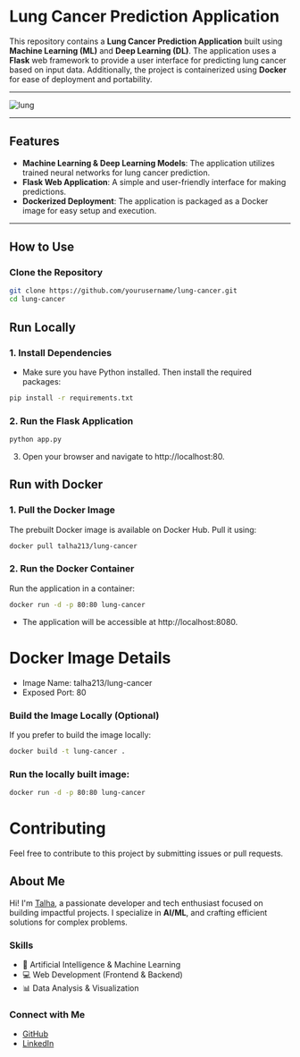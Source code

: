 # Lung Cancer Prediction Application

This repository contains a **Lung Cancer Prediction Application** built using **Machine Learning (ML)** and **Deep Learning (DL)**. The application uses a **Flask** web framework to provide a user interface for predicting lung cancer based on input data. Additionally, the project is containerized using **Docker** for ease of deployment and portability.

---

![lung](https://github.com/user-attachments/assets/1869ca6f-6bae-4cfa-b398-52bf7d00eb30)

---

## Features
- **Machine Learning & Deep Learning Models**: The application utilizes trained neural networks for lung cancer prediction.
- **Flask Web Application**: A simple and user-friendly interface for making predictions.
- **Dockerized Deployment**: The application is packaged as a Docker image for easy setup and execution.

---

## How to Use

### **Clone the Repository**
```bash
git clone https://github.com/yourusername/lung-cancer.git
cd lung-cancer
```

## Run Locally

### 1. Install Dependencies
- Make sure you have Python installed. Then install the required packages:
```bash
pip install -r requirements.txt
```

### 2. Run the Flask Application
```bash
python app.py
```
3. Open your browser and navigate to http://localhost:80.

## Run with Docker

### 1. Pull the Docker Image
The prebuilt Docker image is available on Docker Hub. Pull it using:
```bash
docker pull talha213/lung-cancer
```

### 2. Run the Docker Container
Run the application in a container:
```bash
docker run -d -p 80:80 lung-cancer
```
- The application will be accessible at http://localhost:8080.

# Docker Image Details
- Image Name: talha213/lung-cancer
- Exposed Port: 80

### Build the Image Locally (Optional)
If you prefer to build the image locally:
```bash
docker build -t lung-cancer .
```

### Run the locally built image:
```bash
docker run -d -p 80:80 lung-cancer
```

# Contributing
Feel free to contribute to this project by submitting issues or pull requests.

## **About Me**  

Hi! I'm [Talha](https://github.com/anonymous298), a passionate developer and tech enthusiast focused on building impactful projects. I specialize in **AI/ML**, and crafting efficient solutions for complex problems.  

### **Skills**  
- 🧠 Artificial Intelligence & Machine Learning  
- 💻 Web Development (Frontend & Backend)  
- 📊 Data Analysis & Visualization  

### **Connect with Me**  
- [GitHub](https://github.com/anonymous298)  
- [LinkedIn](https://linkedin.com/in/muhmmad-talha937/)
